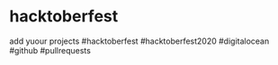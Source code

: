 # hacktoberfest
add yuour projects
#hacktoberfest #hacktoberfest2020 #digitalocean
#github #pullrequests 
